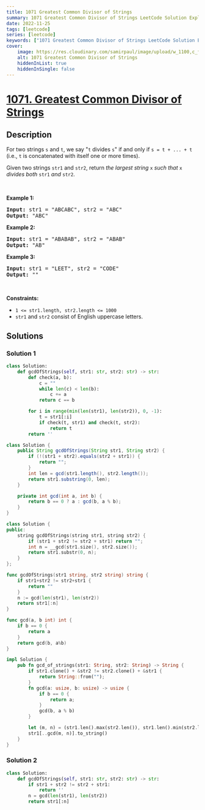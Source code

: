 ```yaml
---
title: 1071 Greatest Common Divisor of Strings
summary: 1071 Greatest Common Divisor of Strings LeetCode Solution Explained
date: 2022-11-25
tags: [leetcode]
series: [leetcode]
keywords: ["1071 Greatest Common Divisor of Strings LeetCode Solution Explained in all languages", "1071 Greatest Common Divisor of Strings", "LeetCode", "leetcode solution in Python3 C++ Java Go PHP Ruby Swift TypeScript Rust C# JavaScript C", "GeeksforGeeks", "InterviewBit", "Coding Ninjas", "HackerRank", "HackerEarth", "CodeChef", "TopCoder", "AlgoExpert", "freeCodeCamp", "Codeforces", "GitHub", "AtCoder", "Samir Paul"]
cover:
    image: https://res.cloudinary.com/samirpaul/image/upload/w_1100,c_fit,co_rgb:FFFFFF,l_text:Arial_75_bold:1071 Greatest Common Divisor of Strings - Solution Explained/problem-solving.webp
    alt: 1071 Greatest Common Divisor of Strings
    hiddenInList: true
    hiddenInSingle: false
---
```



# [1071. Greatest Common Divisor of Strings](https://leetcode.com/problems/greatest-common-divisor-of-strings)


## Description

<p>For two strings <code>s</code> and <code>t</code>, we say &quot;<code>t</code> divides <code>s</code>&quot; if and only if <code>s = t + ... + t</code> (i.e., <code>t</code> is concatenated with itself one or more times).</p>

<p>Given two strings <code>str1</code> and <code>str2</code>, return <em>the largest string </em><code>x</code><em> such that </em><code>x</code><em> divides both </em><code>str1</code><em> and </em><code>str2</code>.</p>

<p>&nbsp;</p>
<p><strong class="example">Example 1:</strong></p>

<pre>
<strong>Input:</strong> str1 = &quot;ABCABC&quot;, str2 = &quot;ABC&quot;
<strong>Output:</strong> &quot;ABC&quot;
</pre>

<p><strong class="example">Example 2:</strong></p>

<pre>
<strong>Input:</strong> str1 = &quot;ABABAB&quot;, str2 = &quot;ABAB&quot;
<strong>Output:</strong> &quot;AB&quot;
</pre>

<p><strong class="example">Example 3:</strong></p>

<pre>
<strong>Input:</strong> str1 = &quot;LEET&quot;, str2 = &quot;CODE&quot;
<strong>Output:</strong> &quot;&quot;
</pre>

<p>&nbsp;</p>
<p><strong>Constraints:</strong></p>

<ul>
	<li><code>1 &lt;= str1.length, str2.length &lt;= 1000</code></li>
	<li><code>str1</code> and <code>str2</code> consist of English uppercase letters.</li>
</ul>

## Solutions

### Solution 1

<!-- tabs:start -->

```python
class Solution:
    def gcdOfStrings(self, str1: str, str2: str) -> str:
        def check(a, b):
            c = ""
            while len(c) < len(b):
                c += a
            return c == b

        for i in range(min(len(str1), len(str2)), 0, -1):
            t = str1[:i]
            if check(t, str1) and check(t, str2):
                return t
        return ''
```

```java
class Solution {
    public String gcdOfStrings(String str1, String str2) {
        if (!(str1 + str2).equals(str2 + str1)) {
            return "";
        }
        int len = gcd(str1.length(), str2.length());
        return str1.substring(0, len);
    }

    private int gcd(int a, int b) {
        return b == 0 ? a : gcd(b, a % b);
    }
}
```

```cpp
class Solution {
public:
    string gcdOfStrings(string str1, string str2) {
        if (str1 + str2 != str2 + str1) return "";
        int n = __gcd(str1.size(), str2.size());
        return str1.substr(0, n);
    }
};
```

```go
func gcdOfStrings(str1 string, str2 string) string {
	if str1+str2 != str2+str1 {
		return ""
	}
	n := gcd(len(str1), len(str2))
	return str1[:n]
}

func gcd(a, b int) int {
	if b == 0 {
		return a
	}
	return gcd(b, a%b)
}
```

```rust
impl Solution {
    pub fn gcd_of_strings(str1: String, str2: String) -> String {
        if str1.clone() + &str2 != str2.clone() + &str1 {
            return String::from("");
        }
        fn gcd(a: usize, b: usize) -> usize {
            if b == 0 {
                return a;
            }
            gcd(b, a % b)
        }

        let (m, n) = (str1.len().max(str2.len()), str1.len().min(str2.len()));
        str1[..gcd(m, n)].to_string()
    }
}
```

<!-- tabs:end -->

### Solution 2

<!-- tabs:start -->

```python
class Solution:
    def gcdOfStrings(self, str1: str, str2: str) -> str:
        if str1 + str2 != str2 + str1:
            return ''
        n = gcd(len(str1), len(str2))
        return str1[:n]
```

<!-- tabs:end -->

<!-- end -->
